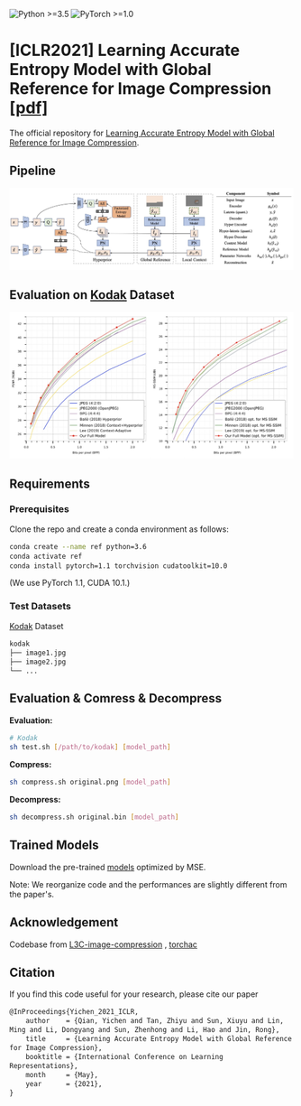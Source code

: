 ![Python >=3.5](https://img.shields.io/badge/Python->=3.6-yellow.svg) ![PyTorch >=1.0](https://img.shields.io/badge/PyTorch->=1.1-blue.svg)

# [ICLR2021] Learning Accurate Entropy Model with Global Reference for Image Compression [[pdf]](https://arxiv.org/abs/2010.08321)

The official repository for [Learning Accurate Entropy Model with Global Reference for Image Compression](https://arxiv.org/abs/2010.08321).

## Pipeline

![framework](figs/framework.jpg)

## Evaluation on [Kodak](http://r0k.us/graphics/kodak/) Dataset

![result](figs/baseline.jpg)

## Requirements

### Prerequisites

Clone the repo and create a conda environment as follows:


```bash
conda create --name ref python=3.6
conda activate ref
conda install pytorch=1.1 torchvision cudatoolkit=10.0
```

(We use PyTorch 1.1, CUDA 10.1.)

### Test Datasets

[Kodak](http://r0k.us/graphics/kodak/) Dataset

```
kodak
├── image1.jpg 
├── image2.jpg
└── ...
```

## Evaluation & Comress & Decompress

**Evaluation:**

```bash
# Kodak
sh test.sh [/path/to/kodak] [model_path]
```

**Compress:**

```bash
sh compress.sh original.png [model_path]
```

**Decompress:**

```bash
sh decompress.sh original.bin [model_path]
```

## Trained Models

Download the pre-trained [models](https://drive.google.com/drive/folders/1YH8P5XCKCc0UcMJTCX-Y4xSIIcbD2uLN?usp=sharing) optimized by MSE.

Note: We reorganize code and the performances are slightly different from the paper's.

## Acknowledgement

Codebase from [L3C-image-compression](https://github.com/fab-jul/L3C-PyTorch) , [torchac](https://github.com/fab-jul/torchac)

## Citation

If you find this code useful for your research, please cite our paper

```
@InProceedings{Yichen_2021_ICLR,
    author    = {Qian, Yichen and Tan, Zhiyu and Sun, Xiuyu and Lin, Ming and Li, Dongyang and Sun, Zhenhong and Li, Hao and Jin, Rong},
    title     = {Learning Accurate Entropy Model with Global Reference for Image Compression},
    booktitle = {International Conference on Learning Representations},
    month     = {May},
    year      = {2021},
}
```

